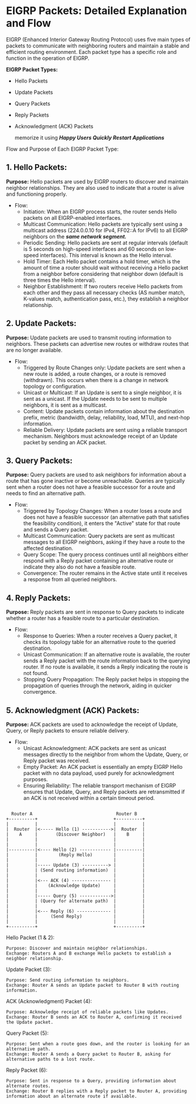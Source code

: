 # EIGRP Packets: Detailed Explanation and Flow

EIGRP (Enhanced Interior Gateway Routing Protocol) uses five main types of packets to communicate with neighboring routers and maintain a stable and efficient routing environment. Each packet type has a specific role and function in the operation of EIGRP. 

**EIGRP Packet Types:**
 - Hello Packets
 - Update Packets
 - Query Packets
 - Reply Packets
 - Acknowledgment (ACK) Packets

    memorize it using ***Happy Users Quickly Restart Applications***

Flow and Purpose of Each EIGRP Packet Type:
## 1. Hello Packets:
**Purpose:** Hello packets are used by EIGRP routers to discover and maintain neighbor relationships. They are also used to indicate that a router is alive and functioning properly.
- Flow:
   - Initiation: When an EIGRP process starts, the router sends Hello packets on all EIGRP-enabled interfaces.
   - Multicast Communication: Hello packets are typically sent using a multicast address (224.0.0.10 for IPv4, FF02::A for IPv6) to all EIGRP neighbors on the ***same network segment.***
   - Periodic Sending: Hello packets are sent at regular intervals (default is 5 seconds on high-speed interfaces and 60 seconds on low-speed interfaces). This interval is known as the Hello interval.
   - Hold Timer: Each Hello packet contains a hold timer, which is the amount of time a router should wait without receiving a Hello packet from a neighbor before considering that neighbor down (default is three times the Hello interval).
   - Neighbor Establishment: If two routers receive Hello packets from each other and they pass all necessary checks (AS number match, K-values match, authentication pass, etc.), they establish a neighbor relationship.

## 2. Update Packets:

**Purpose:** Update packets are used to transmit routing information to neighbors. These packets can advertise new routes or withdraw routes that are no longer available.
- Flow:
   - Triggered by Route Changes only: Update packets are sent when a new route is added, a route changes, or a route is removed (withdrawn). This occurs when there is a change in network topology or configuration.
   - Unicast or Multicast: If an Update is sent to a single neighbor, it is sent as a unicast. If the Update needs to be sent to multiple neighbors, it is sent as a multicast.
   - Content: Update packets contain information about the destination prefix, metric (bandwidth, delay, reliability, load, MTU), and next-hop information.
   - Reliable Delivery: Update packets are sent using a reliable transport mechanism. Neighbors must acknowledge receipt of an Update packet by sending an ACK packet.

## 3. Query Packets:

**Purpose:** Query packets are used to ask neighbors for information about a route that has gone inactive or become unreachable. Queries are typically sent when a router does not have a feasible successor for a route and needs to find an alternative path.
 - Flow:
    - Triggered by Topology Changes: When a router loses a route and does not have a feasible successor (an alternative path that satisfies the feasibility condition), it enters the "Active" state for that route and sends a Query packet.
    - Multicast Communication: Query packets are sent as multicast messages to all EIGRP neighbors, asking if they have a route to the affected destination.
    - Query Scope: The query process continues until all neighbors either respond with a Reply packet containing an alternative route or indicate they also do not have a feasible route.
    - Convergence: The router remains in the Active state until it receives a response from all queried neighbors.

## 4. Reply Packets:

**Purpose:** Reply packets are sent in response to Query packets to indicate whether a router has a feasible route to a particular destination.
- Flow:
    - Response to Queries: When a router receives a Query packet, it checks its topology table for an alternative route to the queried destination.
    - Unicast Communication: If an alternative route is available, the router sends a Reply packet with the route information back to the querying router. If no route is available, it sends a Reply indicating the route is not found.
    - Stopping Query Propagation: The Reply packet helps in stopping the propagation of queries through the network, aiding in quicker convergence.

## 5. Acknowledgment (ACK) Packets:

**Purpose:** ACK packets are used to acknowledge the receipt of Update, Query, or Reply packets to ensure reliable delivery.
 - Flow:
    - Unicast Acknowledgment: ACK packets are sent as unicast messages directly to the neighbor from whom the Update, Query, or Reply packet was received.
    - Empty Packet: An ACK packet is essentially an empty EIGRP Hello packet with no data payload, used purely for acknowledgment purposes.
    - Ensuring Reliability: The reliable transport mechanism of EIGRP ensures that Update, Query, and Reply packets are retransmitted if an ACK is not received within a certain timeout period.

```

  Router A                                Router B
+----------+                             +----------+
|          |                             |          |
|  Router  |<----- Hello (1) ----------->|  Router  |
|    A     |       (Discover Neighbor)   |    B     |
|          |                             |          |
|          |                             |          |
|----------|<---- Hello (2) ------------ |----------|
|          |        (Reply Hello)        |          |
|          |                             |          |
|          |----- Update (3) ----------> |          |
|          | (Send routing information)  |          |
|          |                             |          |
|          |<--- ACK (4) --------------- |          |
|          |    (Acknowledge Update)     |          |
|          |                             |          |
|          |----- Query (5) ------------>|          |
|          | (Query for alternate path)  |          |
|          |                             |          |
|          |<--- Reply (6) ------------- |          |
|          |     (Send Reply)            |          |
|          |                             |          |
+----------+                             +----------+

```
Hello Packet (1 & 2):

    Purpose: Discover and maintain neighbor relationships.
    Exchange: Routers A and B exchange Hello packets to establish a neighbor relationship.

Update Packet (3):

    Purpose: Send routing information to neighbors.
    Exchange: Router A sends an Update packet to Router B with routing information.

ACK (Acknowledgment) Packet (4):

    Purpose: Acknowledge receipt of reliable packets like Updates.
    Exchange: Router B sends an ACK to Router A, confirming it received the Update packet.

Query Packet (5):

    Purpose: Sent when a route goes down, and the router is looking for an alternative path.
    Exchange: Router A sends a Query packet to Router B, asking for alternative paths to a lost route.

Reply Packet (6):

    Purpose: Sent in response to a Query, providing information about alternate routes.
    Exchange: Router B replies with a Reply packet to Router A, providing information about an alternate route if available.
